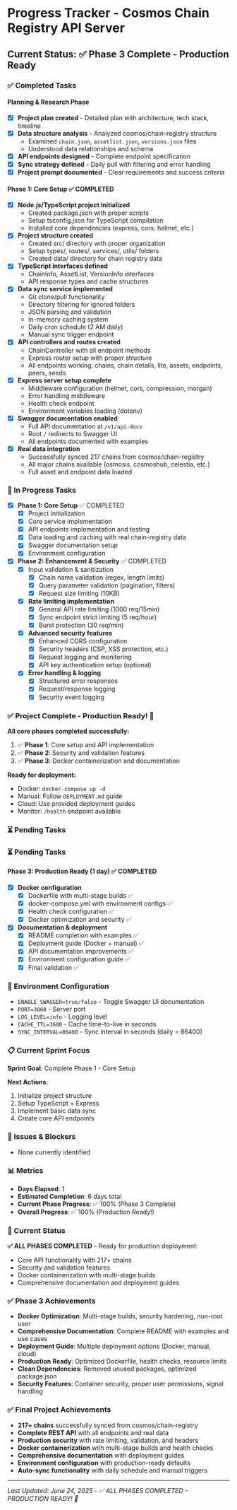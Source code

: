 # Progress Tracker - Cosmos Chain Registry API Server

## Current Status: ✅ Phase 3 Complete - Production Ready

### ✅ Completed Tasks

#### Planning & Research Phase  
- [x] **Project plan created** - Detailed plan with architecture, tech stack, timeline
- [x] **Data structure analysis** - Analyzed cosmos/chain-registry structure
  - Examined `chain.json`, `assetlist.json`, `versions.json` files
  - Understood data relationships and schema
- [x] **API endpoints designed** - Complete endpoint specification
- [x] **Sync strategy defined** - Daily pull with filtering and error handling
- [x] **Project prompt documented** - Clear requirements and success criteria

#### Phase 1: Core Setup ✅ COMPLETED
- [x] **Node.js/TypeScript project initialized**
  - Created package.json with proper scripts
  - Setup tsconfig.json for TypeScript compilation
  - Installed core dependencies (express, cors, helmet, etc.)
- [x] **Project structure created**
  - Created src/ directory with proper organization
  - Setup types/, routes/, services/, utils/ folders
  - Created data/ directory for chain registry data
- [x] **TypeScript interfaces defined**
  - ChainInfo, AssetList, VersionInfo interfaces
  - API response types and cache structures
- [x] **Data sync service implemented**
  - Git clone/pull functionality
  - Directory filtering for ignored folders
  - JSON parsing and validation
  - In-memory caching system
  - Daily cron schedule (2 AM daily)
  - Manual sync trigger endpoint
- [x] **API controllers and routes created**
  - ChainController with all endpoint methods
  - Express router setup with proper structure
  - All endpoints working: chains, chain details, lite, assets, endpoints, peers, seeds
- [x] **Express server setup complete**
  - Middleware configuration (helmet, cors, compression, morgan)
  - Error handling middleware
  - Health check endpoint
  - Environment variables loading (dotenv)
- [x] **Swagger documentation enabled**
  - Full API documentation at `/v1/api-docs`
  - Root `/` redirects to Swagger UI
  - All endpoints documented with examples
- [x] **Real data integration**
  - Successfully synced 217 chains from cosmos/chain-registry
  - All major chains available (osmosis, cosmoshub, celestia, etc.)
  - Full asset and endpoint data loaded

### 🔄 In Progress Tasks
- [x] **Phase 1: Core Setup** ✅ COMPLETED
  - [x] Project initialization
  - [x] Core service implementation  
  - [x] API endpoints implementation and testing
  - [x] Data loading and caching with real chain-registry data
  - [x] Swagger documentation setup
  - [x] Environment configuration
- [x] **Phase 2: Enhancement & Security** ✅ COMPLETED
  - [x] Input validation & sanitization
    - [x] Chain name validation (regex, length limits)
    - [x] Query parameter validation (pagination, filters)
    - [x] Request size limiting (10KB)
  - [x] **Rate limiting implementation**
    - [x] General API rate limiting (1000 req/15min)
    - [x] Sync endpoint strict limiting (5 req/hour)
    - [x] Burst protection (30 req/min)
  - [x] **Advanced security features**
    - [x] Enhanced CORS configuration
    - [x] Security headers (CSP, XSS protection, etc.)
    - [x] Request logging and monitoring
    - [x] API key authentication setup (optional)
  - [x] **Error handling & logging**
    - [x] Structured error responses
    - [x] Request/response logging
    - [x] Security event logging

### ✅ Project Complete - Production Ready! 🎉

**All core phases completed successfully:**
1. ✅ **Phase 1**: Core setup and API implementation
2. ✅ **Phase 2**: Security and validation features  
3. ✅ **Phase 3**: Docker containerization and documentation

**Ready for deployment:**
- Docker: `docker-compose up -d`
- Manual: Follow `DEPLOYMENT.md` guide
- Cloud: Use provided deployment guides
- Monitor: `/health` endpoint available

### ⏳ Pending Tasks

### ⏳ Pending Tasks

#### Phase 3: Production Ready (1 day) ✅ COMPLETED
- [x] **Docker configuration** 
  - [x] Dockerfile with multi-stage builds ✅
  - [x] docker-compose.yml with environment configs ✅
  - [x] Health check configuration ✅
  - [x] Docker optimization and security ✅
- [x] **Documentation & deployment**
  - [x] README completion with examples ✅
  - [x] Deployment guide (Docker + manual) ✅
  - [x] API documentation improvements ✅
  - [x] Environment configuration guide ✅
  - [x] Final validation ✅

### 🔧 Environment Configuration
- `ENABLE_SWAGGER=true/false` - Toggle Swagger UI documentation
- `PORT=3000` - Server port
- `LOG_LEVEL=info` - Logging level
- `CACHE_TTL=3600` - Cache time-to-live in seconds
- `SYNC_INTERVAL=86400` - Sync interval in seconds (daily = 86400)

### 📋 Current Sprint Focus
**Sprint Goal**: Complete Phase 1 - Core Setup

**Next Actions**:
1. Initialize project structure
2. Setup TypeScript + Express
3. Implement basic data sync
4. Create core API endpoints

### 🐛 Issues & Blockers
- None currently identified

### 📊 Metrics
- **Days Elapsed**: 1
- **Estimated Completion**: 6 days total
- **Current Phase Progress**: ✅ 100% (Phase 3 Complete)
- **Overall Progress**: ✅ 100% (Production Ready!)

### 🎯 Current Status
**✅ ALL PHASES COMPLETED** - Ready for production deployment:
- Core API functionality with 217+ chains
- Security and validation features
- Docker containerization with multi-stage builds
- Comprehensive documentation and deployment guides

### ✅ Phase 3 Achievements
- **Docker Optimization**: Multi-stage builds, security hardening, non-root user
- **Comprehensive Documentation**: Complete README with examples and use cases
- **Deployment Guide**: Multiple deployment options (Docker, manual, cloud)
- **Production Ready**: Optimized Dockerfile, health checks, resource limits
- **Clean Dependencies**: Removed unused packages, optimized package.json
- **Security Features**: Container security, proper user permissions, signal handling

### ✅ Final Project Achievements
- **217+ chains** successfully synced from cosmos/chain-registry
- **Complete REST API** with all endpoints and real data
- **Production security** with rate limiting, validation, and headers
- **Docker containerization** with multi-stage builds and health checks
- **Comprehensive documentation** with deployment guides
- **Environment configuration** with production-ready defaults
- **Auto-sync functionality** with daily schedule and manual triggers

---
*Last Updated: June 24, 2025 - ✅ ALL PHASES COMPLETED - PRODUCTION READY! 🎉*
